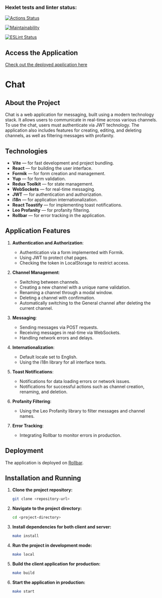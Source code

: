 ### Hexlet tests and linter status:

[![Actions Status](https://github.com/0ksanaTkachenko/frontend-project-12/actions/workflows/hexlet-check.yml/badge.svg)](https://github.com/0ksanaTkachenko/frontend-project-12/actions)

[![Maintainability](https://api.codeclimate.com/v1/badges/9902d75480c48d3e1381/maintainability)](https://codeclimate.com/github/0ksanaTkachenko/frontend-project-12/maintainability)

[![ESLint Status](https://github.com/0ksanaTkachenko/frontend-project-12/actions/workflows/eslint.yml/badge.svg)](https://github.com/0ksanaTkachenko/frontend-project-12/actions)

## Access the Application

[Check out the deployed application here](https://frontend-project-12-nhl0.onrender.com/)

# Chat

## About the Project

Chat is a web application for messaging, built using a modern technology stack. It allows users to communicate in real-time across various channels. To use the chat, users must authenticate via JWT technology. The application also includes features for creating, editing, and deleting channels, as well as filtering messages with profanity.

## Technologies

- **Vite** —  for fast development and project bundling.
- **React** — for building the user interface.
- **Formik** — for form creation and management.
- **Yup** —  for form validation.
- **Redux Toolkit** — for state management.
- **WebSockets** — for real-time messaging.
- **JWT** — for authentication and authorization.
- **i18n** — for application internationalization.
- **React Toastify** — for implementing toast notifications.
- **Leo Profanity** — for profanity filtering.
- **Rollbar** — for error tracking in the application.

## Application Features

1. **Authentication and Authorization**:
   - Authentication via a form implemented with Formik.
   - Using JWT to protect chat pages.
   - Checking the token in LocalStorage to restrict access.

2. **Channel Management**:
   - Switching between channels.
   - Creating a new channel with a unique name validation.
   - Renaming a channel through a modal window.
   - Deleting a channel with confirmation.
   - Automatically switching to the General channel after deleting the current channel.

3. **Messaging**:
   - Sending messages via POST requests.
   - Receiving messages in real-time via WebSockets.
   - Handling network errors and delays.

4. **Internationalization**:
   - Default locale set to English.
   - Using the i18n library for all interface texts.

5. **Toast Notifications**:
   - Notifications for data loading errors or network issues.
   - Notifications for successful actions such as channel creation, renaming, and deletion.

6. **Profanity Filtering**:
   - Using the Leo Profanity library to filter messages and channel names.

7. **Error Tracking**:
   - Integrating Rollbar to monitor errors in production.

## Deployment

The application is deployed on [Rollbar](https://frontend-project-12-nhl0.onrender.com/).

## Installation and Running

1. **Clone the project repository:**
   ```bash
   git clone <repository-url>
   ```

2. **Navigate to the project directory:**
   ```bash
   cd <project-directory>
   ```

3. **Install dependencies for both client and server:**
   ```bash
   make install
   ```

4. **Run the project in development mode:**
   ```bash
   make local
   ```

5. **Build the client application for production:**
   ```bash
   make build
   ```

6. **Start the application in production:**
   ```bash
   make start